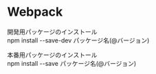 # Webpack

開発用パッケージのインストール  
npm install --save-dev パッケージ名(@バージョン)

本番用パッケージのインストール  
npm install --save パッケージ名(@バージョン)